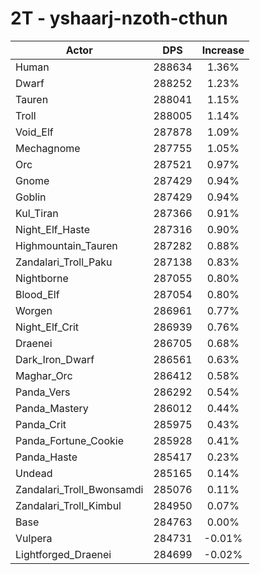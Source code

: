 # 2T - yshaarj-nzoth-cthun
| Actor | DPS | Increase |
|---|:---:|:---:|
|Human|288634|1.36%|
|Dwarf|288252|1.23%|
|Tauren|288041|1.15%|
|Troll|288005|1.14%|
|Void_Elf|287878|1.09%|
|Mechagnome|287755|1.05%|
|Orc|287521|0.97%|
|Gnome|287429|0.94%|
|Goblin|287429|0.94%|
|Kul_Tiran|287366|0.91%|
|Night_Elf_Haste|287316|0.90%|
|Highmountain_Tauren|287282|0.88%|
|Zandalari_Troll_Paku|287138|0.83%|
|Nightborne|287055|0.80%|
|Blood_Elf|287054|0.80%|
|Worgen|286961|0.77%|
|Night_Elf_Crit|286939|0.76%|
|Draenei|286705|0.68%|
|Dark_Iron_Dwarf|286561|0.63%|
|Maghar_Orc|286412|0.58%|
|Panda_Vers|286292|0.54%|
|Panda_Mastery|286012|0.44%|
|Panda_Crit|285975|0.43%|
|Panda_Fortune_Cookie|285928|0.41%|
|Panda_Haste|285417|0.23%|
|Undead|285165|0.14%|
|Zandalari_Troll_Bwonsamdi|285076|0.11%|
|Zandalari_Troll_Kimbul|284950|0.07%|
|Base|284763|0.00%|
|Vulpera|284731|-0.01%|
|Lightforged_Draenei|284699|-0.02%|
